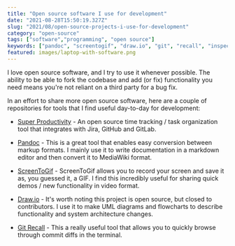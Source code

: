 ```yaml
---
title: "Open source software I use for development"
date: "2021-08-28T15:50:19.327Z"
slug: "2021/08/open-source-projects-i-use-for-development"
category: "open-source"
tags: ["software","programming", "open source"]
keywords: ["pandoc", "screentogif", "draw.io", "git", "recall", "inspector", ]
featured: images/laptop-with-software.png
---
```

I love open source software, and I try to use it whenever possible. The ability to be able to fork the codebase and add (or fix) functionality you need means you're not reliant on a third party for a bug fix.

In an effort to share more open source software, here are a couple of repositories for tools that I find useful day-to-day for development:

- [Super Productivity](https://github.com/johannesjo/super-productivity) - An open source time tracking / task organization tool that integrates with Jira, GitHub and GitLab.

- [Pandoc](https://github.com/jgm/pandoc) - This is a great tool that enables easy conversion between markup formats. I mainly use it to write documentation in a markdown editor and then convert it to MediaWiki format.

- [ScreenToGif](https://github.com/NickeManarin/ScreenToGif) - ScreenToGif allows you to record your screen and save it as, you guessed it, a GIF. I find this incredibly useful for sharing quick demos / new functionality in video format.

- [Draw.io](https://github.com/jgraph/drawio) - It's worth noting this project is open source, but closed to contributors. I use it to make UML diagrams and flowcharts to describe functionality and system architecture changes.

- [Git Recall](https://github.com/Fakerr/git-recall) - This a really useful tool that allows you to  quickly browse through commit diffs in the terminal.